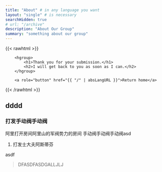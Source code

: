 ```yaml
---
title: "About" # in any language you want
layout: "single" # is necessary
searchHidden: true
# url: "/archive"
description: "About Our Group"
summary: "something about our group"
---
```


{{< rawhtml >}}

        <hgroup>
            <h1>Thank you for your submission.</h1>
            <h2>I will get back to you as soon as I can.</h2>
        </hgroup>
        
        <a role="button" href="{{ "/" | absLangURL }}">Return home</a>

{{< /rawhtml >}}

## dddd
### 打发手动阀手动阀
阿里打开房间阿里山的军阀势力的房间
手动阀手动阀手动阀asd

1. 打发士大夫阿斯蒂芬

asdf

> DFASDFASDGALLJLJ



